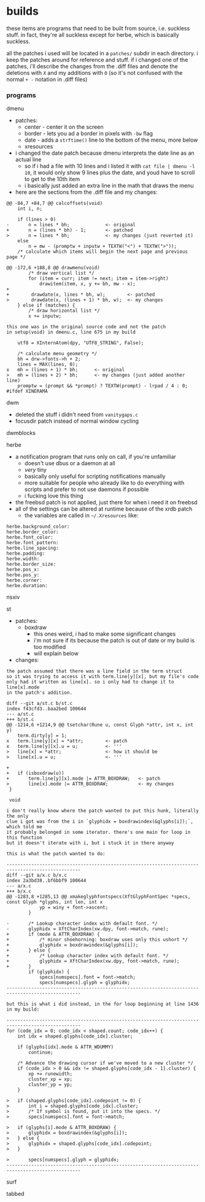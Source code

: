 # builds

these items are programs that need to be built from source, i.e. suckless stuff. in fact, they're all suckless except for herbe, which is basically suckless.

all the patches i used will be located in a `patches/` subdir in each directory. i keep the patches around for reference and stuff. if i changed one of the patches, i'll describe the changes from the .diff files and denote the deletions with `X` and my additions with `O` (so it's not confused with the normal `+ -` notation in .diff files)

### programs

dmenu
- patches:
    - center - center it on the screen
    - border - lets you ad a border in pixels with `-bw` flag
    - date - adds a `strftime()` line to the bottom of the menu, more below
    - xresources
- i changed the date patch because dmenu interprets the date line as an actual line
    - so if i had a file with 10 lines and i listed it with `cat file | dmenu -l 10`, it would only show 9 lines plus the date, and youd have to scroll to get to the 10th item
    - i basically just added an extra line in the math that draws the menu
- here are the sections from the .diff file and my changes:
```
@@ -84,7 +84,7 @@ calcoffsets(void)
 	int i, n;
 
 	if (lines > 0)
-		n = lines * bh;             <- original
+		n = (lines * bh) - 1;       <- patched
>		n = lines * bh;             <- my changes (just reverted it)
 	else
 		n = mw - (promptw + inputw + TEXTW("<") + TEXTW(">"));
 	/* calculate which items will begin the next page and previous page */
```

```
@@ -172,6 +188,8 @@ drawmenu(void)
 		/* draw vertical list */
 		for (item = curr; item != next; item = item->right)
 			drawitem(item, x, y += bh, mw - x);
+
+        drawdate(x, lines * bh, w);        <- patched
>        drawdate(x, (lines + 1) * bh, w);  <- my changes
 	} else if (matches) {
 		/* draw horizontal list */
 		x += inputw;
```

```
this one was in the original source code and not the patch
in setup(void) in dmenu.c, line 675 in my build

	utf8 = XInternAtom(dpy, "UTF8_STRING", False);

	/* calculate menu geometry */
	bh = drw->fonts->h + 2;
	lines = MAX(lines, 0);
x	mh = (lines + 1) * bh;      <- original
>	mh = (lines + 2) * bh;      <- my changes (just added another line)
	promptw = (prompt && *prompt) ? TEXTW(prompt) - lrpad / 4 : 0;
#ifdef XINERAMA
```

dwm
- deleted the stuff i didn't need from `vanitygaps.c`
- focusdir patch instead of normal window cycling

dwmblocks

herbe
- a notification program that runs only on call, if you're unfamiliar
    - doesn't use dbus or a daemon at all
    - _very_ tiny
    - basically only useful for scripting notifications manually
    - more suitable for people who already like to do everything with scripts and prefer to not use daemons if possible
    - i fucking love this thing
- the freebsd patch is not applied, just there for when i need it on freebsd
- all of the settings can be altered at runtime because of the xrdb patch
    - the variables are called in `~/.Xresources` like:

```
herbe.background_color:
herbe.border_color:
herbe.font_color:
herbe.font_pattern:
herbe.line_spacing:
herbe.padding:
herbe.width:
herbe.border_size:
herbe.pos_x:
herbe.pos_y:
herbe.corner:
herbe.duration:
```

nsxiv

st
- patches:
    - boxdraw
        - this ones weird, i had to make some significant changes
        - i'm not sure if its because the patch is out of date or my build is too modified
        - will explain below
- changes:
```
the patch assumed that there was a line field in the term struct
so it was trying to access it with term.line[y][x], but my file's code
only had it written as line[x]. so i only had to change it to line[x].mode
in the patch's addition.

diff --git a/st.c b/st.c
index f43cfd3..baa2bed 100644
--- a/st.c
+++ b/st.c
@@ -1214,6 +1214,9 @@ tsetchar(Rune u, const Glyph *attr, int x, int y)
 	term.dirty[y] = 1;
x	term.line[y][x] = *attr;        <- patch
x	term.line[y][x].u = u;          <- '''
> 	line[x] = *attr;                <- how it should be
> 	line[x].u = u;                  <- '''

+
+	if (isboxdraw(u))
+		term.line[y][x].mode |= ATTR_BOXDRAW;   <- patch
>		line[x].mode |= ATTR_BOXDRAW;           <- my changes
 }
 
 void
```

```
i don't really know where the patch wanted to put this hunk, literally the only
clue i got was from the i in `glyphidx = boxdrawindex(&glyphs[i]);`, which told me
it probably belonged in some iterator. there's one main for loop in this function
but it doesn't iterate with i, but i stuck it in there anyway

this is what the patch wanted to do:

-------------------------------------------------------------------------------------------------
diff --git a/x.c b/x.c
index 2a3bd38..bf6bbf9 100644
--- a/x.c
+++ b/x.c
@@ -1283,8 +1285,13 @@ xmakeglyphfontspecs(XftGlyphFontSpec *specs, const Glyph *glyphs, int len, int x
 			yp = winy + font->ascent;
 		}
 
-		/* Lookup character index with default font. */
-		glyphidx = XftCharIndex(xw.dpy, font->match, rune);
+		if (mode & ATTR_BOXDRAW) {
+			/* minor shoehorning: boxdraw uses only this ushort */
+			glyphidx = boxdrawindex(&glyphs[i]);
+		} else {
+			/* Lookup character index with default font. */
+			glyphidx = XftCharIndex(xw.dpy, font->match, rune);
+		}
 		if (glyphidx) {
 			specs[numspecs].font = font->match;
 			specs[numspecs].glyph = glyphidx;
-------------------------------------------------------------------------------------------------

but this is what i did instead, in the for loop beginning at line 1436 in my build:

-------------------------------------------------------------------------------------------------
for (code_idx = 0; code_idx < shaped.count; code_idx++) {
    int idx = shaped.glyphs[code_idx].cluster;

    if (glyphs[idx].mode & ATTR_WDUMMY)
        continue;

    /* Advance the drawing cursor if we've moved to a new cluster */
    if (code_idx > 0 && idx != shaped.glyphs[code_idx - 1].cluster) {
        xp += runewidth;
        cluster_xp = xp;
        cluster_yp = yp;
    }

>   if (shaped.glyphs[code_idx].codepoint != 0) {
>       int i = shaped.glyphs[code_idx].cluster;
>       /* If symbol is found, put it into the specs. */
>       specs[numspecs].font = font->match;

>   if (glyphs[i].mode & ATTR_BOXDRAW) {
>       glyphidx = boxdrawindex(&glyphs[i]);
>   } else {
>       glyphidx = shaped.glyphs[code_idx].codepoint;
>   }

>       specs[numspecs].glyph = glyphidx;
-------------------------------------------------------------------------------------------------
```

surf

tabbed

